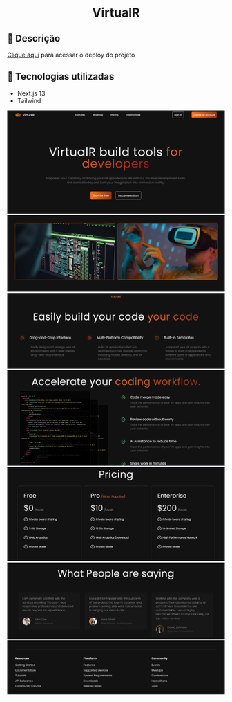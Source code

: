 ##  <h1 align="center"> VirtualR</h1>

## 📝 Descrição


[Clique aqui](https://digital-next-blue.vercel.app/) para acessar o deploy do projeto

## 🚀 Tecnologias utilizadas
- Next.js 13
- Tailwind


![imagem](image1.png)
![imagem](image2.png)
![imagem](image3.png)
![imagem](image5.png)
![imagem](image6.png)
![imagem](image8.png)
![imagem](image10.png)

